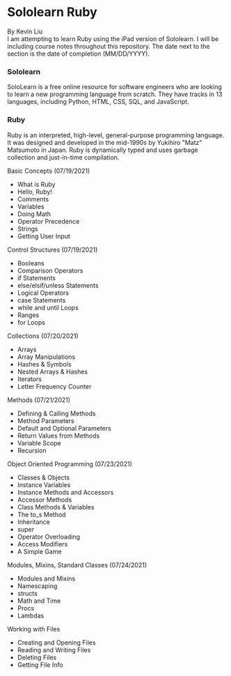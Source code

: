 # Sololearn Ruby
By Kevin Liu \
I am attempting to learn Ruby using the iPad version of Sololearn. I will be including course notes throughout this repository. The date next to the section is the date of completion (MM/DD/YYYY).

### Sololearn
SoloLearn is a free online resource for software engineers who are looking to learn a new programming language from scratch. They have tracks in 13 languages, including Python, HTML, CSS, SQL, and JavaScript.

### Ruby
Ruby is an interpreted, high-level, general-purpose programming language. It was designed and developed in the mid-1990s by Yukihiro "Matz" Matsumoto in Japan. Ruby is dynamically typed and uses garbage collection and just-in-time compilation.

Basic Concepts (07/19/2021)
- What is Ruby
- Hello, Ruby!
- Comments
- Variables
- Doing Math
- Operator Precedence
- Strings
- Getting User Input

Control Structures (07/19/2021)
- Booleans
- Comparison Operators
- if Statements
- else/elsif/unless Statements
- Logical Operators
- case Statements
- while and until Loops
- Ranges
- for Loops

Collections (07/20/2021)
- Arrays
- Array Manipulations
- Hashes & Symbols
- Nested Arrays & Hashes
- Iterators
- Letter Frequency Counter

Methods (07/21/2021)
- Defining & Calling Methods
- Method Parameters
- Default and Optional Parameters
- Return Values from Methods
- Variable Scope
- Recursion

Object Oriented Programming (07/23/2021)
- Classes & Objects
- Instance Variables
- Instance Methods and Accessors
- Accessor Methods
- Class Methods & Variables
- The to_s Method
- Inheritance
- super
- Operator Overloading
- Access Modifiers
- A Simple Game

Modules, Mixins, Standard Classes (07/24/2021)
- Modules and Mixins
- Namescaping
- structs
- Math and Time
- Procs
- Lambdas

Working with Files
- Creating and Opening Files
- Reading and Writing Files
- Deleting Files
- Getting File Info